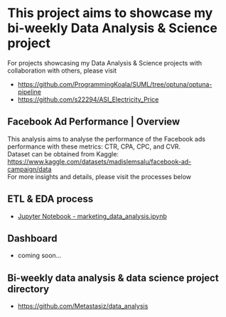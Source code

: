 # This project aims to showcase my bi-weekly Data Analysis & Science project
For projects showcasing my Data Analysis & Science projects with collaboration with others, please visit
+ https://github.com/ProgrammingKoala/SUML/tree/optuna/optuna-pipeline
+ https://github.com/s22294/ASI_Electricity_Price

## Facebook Ad Performance | Overview
This analysis aims to analyse the performance of the Facebook ads performance with these metrics: CTR, CPA, CPC, and CVR.\
Dataset can be obtained from Kaggle: https://www.kaggle.com/datasets/madislemsalu/facebook-ad-campaign/data \
For more insights and details, please visit the processes below

## ETL & EDA process
+ [Jupyter Notebook - marketing_data_analysis.ipynb](https://github.com/Metastasiz/data_analysis/blob/main/market_data/facebook_ad_analysis_01/marketing_data_analysis.ipynb)

## Dashboard
+ coming soon...

## Bi-weekly data analysis & data science project directory
+ https://github.com/Metastasiz/data_analysis
